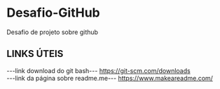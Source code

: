 # Desafio-GitHub
<p>Desafio de projeto sobre github</P>

LINKS ÚTEIS 
-----------------------------------------
 ---link download do git bash---
https://git-scm.com/downloads </br>
  ---link da página sobre readme.me---
  https://www.makeareadme.com/
